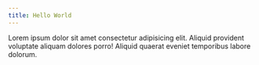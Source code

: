 ```yaml
---
title: Hello World
---
```


Lorem ipsum dolor sit amet consectetur adipisicing elit. Aliquid provident voluptate aliquam dolores porro! Aliquid quaerat eveniet temporibus labore dolorum.